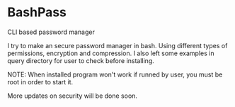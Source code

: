 # BashPass
CLI based password manager

I try to make an secure password manager in bash. Using different types of permissions, encryption and compression.
I also left some examples in query directory for user to check before installing.

NOTE: When installed program won't work if runned by user, you must be root in order to start it.

More updates on security will be done soon.

